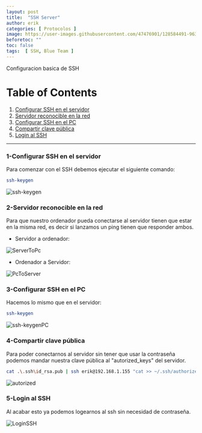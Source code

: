 ```yaml
---
layout: post
title:  "SSH Server"
author: erik
categories: [ Protocolos ]
image: https://user-images.githubusercontent.com/47476901/128584491-96367ea6-31d6-4904-aa32-3e84a6069ca1.png
beforetoc: ""
toc: false
tags:  [ SSH, Blue Team ]
---
```

Configuracion basica de SSH

# Table of Contents
1. [Configurar SSH en el servidor](#configssh)
2. [Servidor reconocible en la red](#sshreconocible)
3. [Configurar SSH en el PC](#configsshpc)
4. [Compartir clave pública](#publickey)
5. [Login al SSH](#sshlogin)

---

### 1-Configurar SSH en el servidor <a name="configssh"></a>

Para comenzar con el SSH debemos ejecutar el siguiente comando:

```bash
ssh-keygen
```

![ssh-keygen](https://user-images.githubusercontent.com/47476901/128584495-375f4c41-f1ed-44b2-a6e7-da3c3a9dc5c7.png)

### 2-Servidor reconocible en la red <a name="sshreconocible"></a>

Para que nuestro ordenador pueda conectarse al servidor tienen que estar en la misma red, es decir si lanzamos un ping tienen que responder ambos.

- Servidor a ordenador:

![ServerToPc](https://user-images.githubusercontent.com/47476901/128584499-2339f6ad-d33c-48b9-b71e-6b7d09396257.png)

- Ordenador a Servidor:

![PcToServer](https://user-images.githubusercontent.com/47476901/128584503-5039e056-b93c-42e9-b199-5b92c78d7cd9.png)

### 3-Configurar SSH en el PC <a name="configsshpc"></a>

Hacemos lo mismo que en el servidor:
```bash
ssh-keygen
```
![ssh-keygenPC](https://user-images.githubusercontent.com/47476901/128584508-69e8c690-d46c-44b8-9fd2-9be81f8783b4.png)

### 4-Compartir clave pública <a name="publickey"></a>

Para poder conectarnos al servidor sin tener que usar la contraseña podemos mandar nuestra clave pública al "autorized_keys" del servidor.

```bash
cat .\.ssh\id_rsa.pub | ssh erik@192.168.1.155 "cat >> ~/.ssh/authorized_keys"
```

![autorized](https://user-images.githubusercontent.com/47476901/128584510-6b4afd14-b4ed-4830-a7d0-76310e1911a5.png)

### 5-Login al SSH <a name="sshlogin"></a>

Al acabar esto ya podemos logearnos al ssh sin necesidad de contraseña.

![LoginSSH](https://user-images.githubusercontent.com/47476901/128584515-e424dd37-e0ce-4bee-8b80-f813f19f3033.png)
